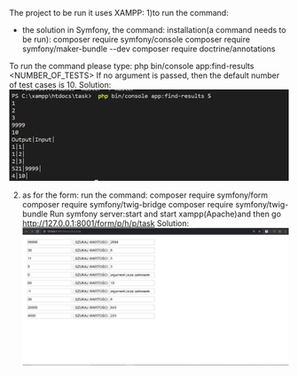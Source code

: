 The project to be run  it uses XAMPP:
1)to run the command:
  - the solution in Symfony, the command:
  installation(a command needs to be run): composer require symfony/console
  composer require symfony/maker-bundle --dev
  composer require doctrine/annotations

  To run the command please type: php bin/console app:find-results <NUMBER_OF_TESTS>
  If no argument is passed, then the default number of test cases is 10. 
  Solution:
  ![Solution Image 1](command.JPG)

  2) as for the form:
  run the command:  composer require symfony/form
   composer require symfony/twig-bridge
   composer require symfony/twig-bundle
   Run symfony server:start and start xampp(Apache)and then go http://127.0.0.1:8001/form/p/h/p/task
Solution:
![Solution Image 2](form.JPG)